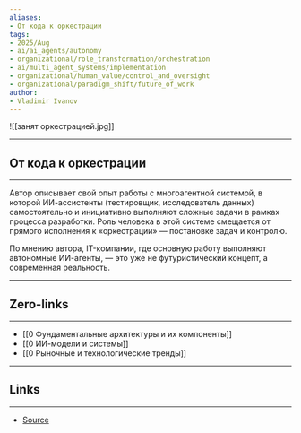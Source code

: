 ```yaml
---
aliases: 
- От кода к оркестрации 
tags:
- 2025/Aug
- ai/ai_agents/autonomy
- organizational/role_transformation/orchestration
- ai/multi_agent_systems/implementation
- organizational/human_value/control_and_oversight
- organizational/paradigm_shift/future_of_work
author:
- Vladimir Ivanov
---
```

![[занят оркестрацией.jpg]]

-----
##  От кода к оркестрации
-----
Автор описывает свой опыт работы с многоагентной системой, в которой ИИ-ассистенты (тестировщик, исследователь данных) самостоятельно и инициативно выполняют сложные задачи в рамках процесса разработки. Роль человека в этой системе смещается от прямого исполнения к «оркестрации» — постановке задач и контролю. 

По мнению автора, IT-компании, где основную работу выполняют автономные ИИ-агенты, — это уже не футуристический концепт, а современная реальность.

---
## Zero-links
---
- [[0 Фундаментальные архитектуры и их компоненты]]
- [[0 ИИ-модели и системы]]
- [[0 Рыночные и технологические тренды]]

---
## Links
---
- [Source](https://t.me/turboproject/1996)
